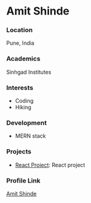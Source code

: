 # Amit Shinde

### Location

Pune, India

### Academics

Sinhgad Institutes

### Interests

- Coding
- Hiking

### Development

- MERN stack 

### Projects

- [React Project](https://github.com/amitShindeGit/Toothsi_Assgn_Repo): React project 

### Profile Link

[Amit Shinde](https://github.com/amitShindeGit)
